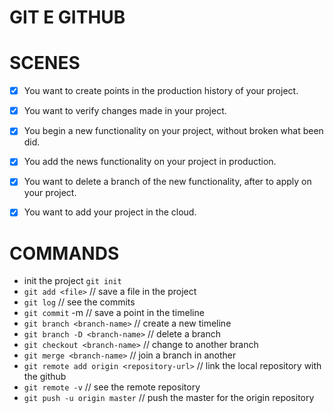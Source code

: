 # GIT E GITHUB

# SCENES

- [x] You want to create points in the production history of your project.
- [x] You want to verify changes made in your project.

- [x] You begin a new functionality on your project, without broken what been did.
- [x] You add the news functionality on your project in production.
- [x] You want to delete a branch of the new functionality, after to apply on your project.

- [x] You want to add your project in the cloud.

# COMMANDS

- init the project
	`git init`
- `git add <file>` // save a file in the project
- `git log` // see the commits
- `git commit` -m <message> // save a point in the timeline
- `git branch <branch-name>` // create a new timeline
- `git branch -D <branch-name>` // delete a branch
- `git checkout <branch-name>` // change to another branch
- `git merge <branch-name>` // join a branch in another
- `git remote add origin <repository-url>` // link the local repository with the github
- `git remote -v` // see the remote repository
- `git push -u origin master` // push the master for the origin repository

